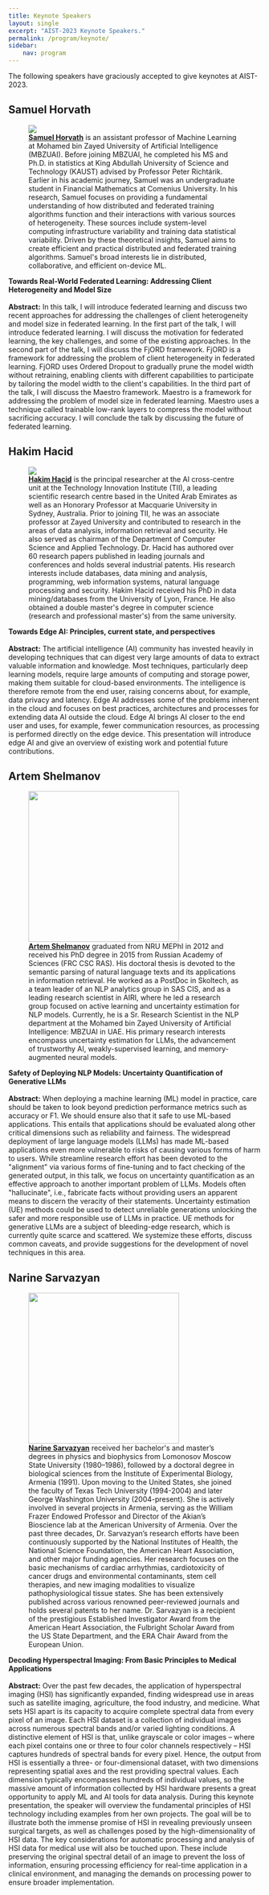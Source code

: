 ```yaml
---
title: Keynote Speakers
layout: single
excerpt: "AIST-2023 Keynote Speakers."
permalink: /program/keynote/
sidebar: 
    nav: program
---
```


The following speakers have graciously accepted to give keynotes at AIST-2023.<br>

 
## Samuel Horvath

<figure>
  <a href="https://mbzuai.ac.ae/study/faculty/samuel-horvath/"><img length="100" src="/assets/images/sam_headshot.jpeg"></a>
  <figcaption><strong><a href="https://mbzuai.ac.ae/study/faculty/samuel-horvath/">Samuel Horvath</a></strong> is an assistant professor of Machine Learning at Mohamed bin Zayed University of Artificial Intelligence (MBZUAI). Before joining MBZUAI, he completed his MS and Ph.D. in statistics at King Abdullah University of Science and Technology (KAUST) advised by Professor Peter Richtárik. Earlier in his academic journey, Samuel was an undergraduate student in Financial Mathematics at Comenius University.
In his research, Samuel focuses on providing a fundamental understanding of how distributed and federated training algorithms function and their interactions with various sources of heterogeneity. These sources include system-level computing infrastructure variability and training data statistical variability. Driven by these theoretical insights, Samuel aims to create efficient and practical distributed and federated training algorithms.
Samuel's broad interests lie in distributed, collaborative, and efficient on-device ML.
</figcaption>
</figure>

<b>Towards Real-World Federated Learning: Addressing Client Heterogeneity and Model Size</b> <br/> <br/>
<b>Abstract:</b> In this talk, I will introduce federated learning and discuss two recent approaches for addressing the challenges of client heterogeneity and model size in federated learning.
In the first part of the talk, I will introduce federated learning. I will discuss the motivation for federated learning, the key challenges, and some of the existing approaches.
In the second part of the talk, I will discuss the FjORD framework. FjORD is a framework for addressing the problem of client heterogeneity in federated learning. FjORD uses Ordered Dropout to gradually prune the model width without retraining, enabling clients with different capabilities to participate by tailoring the model width to the client's capabilities.
In the third part of the talk, I will discuss the Maestro framework. Maestro is a framework for addressing the problem of model size in federated learning. Maestro uses a technique called trainable low-rank layers to compress the model without sacrificing accuracy.
I will conclude the talk by discussing the future of federated learning.

## Hakim Hacid
<figure>
  <a href="https://scholar.google.ae/citations?user=62FX_zEAAAAJ&hl=en"><img length="100" src="/assets/images/hakim.jpg"></a>
  <figcaption><strong><a href="https://scholar.google.ae/citations?user=62FX_zEAAAAJ&hl=en">Hakim Hacid</a></strong> is the principal researcher at the AI cross-centre unit at the Technology Innovation Institute (TII), a leading scientific research centre based in the United Arab Emirates as well as an Honorary Professor at Macquarie University in Sydney, Australia. Prior to joining TII, he was an associate professor at Zayed University and contributed to research in the areas of data analysis, information retrieval and security. He also served as chairman of the Department of Computer Science and Applied Technology. Dr. Hacid has authored over 60 research papers published in leading journals and conferences and holds several industrial patents. His research interests include databases, data mining and analysis, programming, web information systems, natural language processing and security. Hakim Hacid received his PhD in data mining/databases from the University of Lyon, France. He also obtained a double master's degree in computer science (research and professional master's) from the same university.</figcaption>
</figure>

<b>Towards Edge AI: Principles, current state, and perspectives</b> <br/> <br/>
<b>Abstract:</b> The artificial intelligence (AI) community has invested heavily in developing techniques that can digest very large amounts of data to extract valuable information and knowledge. Most techniques, particularly deep learning models, require large amounts of computing and storage power, making them suitable for cloud-based environments. The intelligence is therefore remote from the end user, raising concerns about, for example, data privacy and latency. Edge AI addresses some of the problems inherent in the cloud and focuses on best practices, architectures and processes for extending data AI outside the cloud. Edge AI brings AI closer to the end user and uses, for example, fewer communication resources, as processing is performed directly on the edge device. This presentation will introduce edge AI and give an overview of existing work and potential future contributions.


## Artem Shelmanov

<figure>
  <a href="https://scholar.google.com/citations?user=-zFR1g0AAAAJ&hl"><img width="300" src="/assets/images/artem.jpg"></a>
  <figcaption><strong><a href="https://scholar.google.com/citations?user=-zFR1g0AAAAJ&hl">Artem Shelmanov</a></strong> graduated from NRU MEPhI in 2012 and received his PhD degree in 2015 from Russian Academy of Sciences (FRC CSC RAS). His doctoral thesis is devoted to the semantic parsing of natural language texts and its applications in information retrieval.
He worked as a PostDoc in Skoltech, as a team leader of an NLP analytics group in SAS CIS, and as a leading research scientist in AIRI, where he led a research group focused on active learning and uncertainty estimation for NLP models. Currently, he is a Sr. Research Scientist in the NLP department at the Mohamed bin Zayed University of Artificial Intelligence: MBZUAI in UAE. 
His primary research interests encompass uncertainty estimation for LLMs, the advancement of trustworthy AI, weakly-supervised learning, and memory-augmented neural models.</figcaption>
</figure>

<b>Safety of Deploying NLP Models: Uncertainty Quantification of Generative LLMs</b> <br/> <br/>
<b>Abstract:</b> When deploying a machine learning (ML) model in practice, care should be taken to look beyond prediction performance metrics such as accuracy or F1. We should ensure also that it safe to use ML-based applications. This entails that applications should be evaluated along other critical dimensions such as reliability and fairness. The widespread deployment of large language models (LLMs) has made ML-based applications even more vulnerable to risks of causing various forms of harm to users. While streamline research effort has been devoted to the "alignment" via various forms of fine-tuning and to fact checking of the generated output, in this talk, we focus on uncertainty quantification as an effective approach to another important problem of LLMs. Models often "hallucinate", i.e., fabricate facts without providing users an apparent means to discern the veracity of their statements. Uncertainty estimation (UE) methods could be used to detect unreliable generations unlocking the safer and more responsible use of LLMs in practice. UE methods for generative LLMs are a subject of bleeding-edge research, which is currently quite scarce and scattered. We systemize these efforts, discuss common caveats, and provide suggestions for the development of novel techniques in this area.


## Narine Sarvazyan

<figure>
  <a href="https://people.aua.am/team_member/narine-sarvazyan-phd/"><img width="300" src="/assets/images/nina.jpg"></a>
  <figcaption><strong><a href="https://people.aua.am/team_member/narine-sarvazyan-phd/">Narine Sarvazyan</a></strong> received her bachelor's and master’s degrees in physics and biophysics
from Lomonosov Moscow State University (1980–1986), followed by a doctoral degree in biological sciences from the Institute of Experimental Biology, Armenia (1991). Upon moving to the United States, she joined the faculty of Texas Tech University (1994-2004) and later George Washington University (2004-present). She is actively involved in several projects in Armenia, serving as the William Frazer Endowed Professor and Director of the Akian’s Bioscience lab at the American University of Armenia. Over the past three decades, Dr. Sarvazyan’s research efforts have been continuously supported by the National Institutes of Health, the National Science Foundation, the American Heart Association, and other major funding agencies. Her research focuses on the basic mechanisms of cardiac arrhythmias, cardiotoxicity of cancer drugs and environmental contaminants, stem cell therapies, and new imaging modalities to visualize pathophysiological tissue states. She has been extensively published across various renowned peer-reviewed journals and holds several patents to her name. Dr. Sarvazyan is a recipient of the prestigious Established Investigator Award from the American Heart Association, the Fulbright Scholar Award from the US State Department, and the ERA Chair Award from the European Union.</figcaption>
</figure>

<b>Decoding Hyperspectral Imaging: From Basic Principles to Medical Applications</b> <br/> <br/>
<b>Abstract:</b> Over the past few decades, the application of hyperspectral imaging (HSI) has significantly expanded, finding widespread use in areas such as satellite imaging, agriculture, the food industry, and medicine. What sets HSI apart is its capacity to acquire complete spectral data from every pixel of an image. Each HSI dataset is a collection of individual images across numerous spectral bands and/or varied lighting conditions. A distinctive element of HSI is that, unlike grayscale or color images – where each pixel contains one or three to four color channels respectively – HSI captures hundreds of spectral bands for every pixel. Hence, the output from HSI is essentially a three- or four-dimensional dataset, with two dimensions representing spatial axes and the rest providing spectral values. Each dimension typically encompasses hundreds of individual values, so the massive amount of information collected by HSI hardware presents a great opportunity to apply ML and AI tools for data analysis. During this keynote presentation, the speaker will overview the fundamental principles of HSI technology including examples from her own projects. The goal will be to illustrate both the immense promise of HSI in revealing previously unseen surgical targets, as well as challenges posed by the high-dimensionality of HSI data. The key considerations for automatic processing and analysis of HSI data for medical use will also be touched upon. These include preserving the original spectral detail of an image to prevent the loss of information, ensuring processing efficiency for real-time application in a clinical environment, and managing the demands on processing power to ensure broader implementation.
